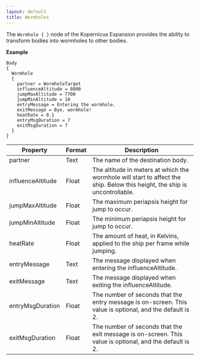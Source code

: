 ```yaml
---
layout: default
title: Wormholes
---
```


The `Wormhole { }` node of the Kopernicus Expansion provides the ability to transform bodies into wormholes to other bodies.

**Example**
```
Body
{
  Wormhole
  {
    partner = WormholeTarget
    influenceAltitude = 8000
    jumpMaxAltitude = 7700
    jumpMinAltitude = 10
    entryMessage = Entering the wormhole.
    exitMessage = Bye, wormhole!
    heatRate = 0.1
    entryMsgDuration = 7
    exitMsgDuration = 7
  }
}
```

|Property|Format|Description|
|--------|------|-----------|
|partner|Text|The name of the destination body.|
|influenceAltitude|Float|The altitude in meters at which the wormhole will start to affect the ship. Below this height, the ship is uncontrollable.|
|jumpMaxAltitude|Float|The maximum periapsis height for jump to occur.|
|jumpMinAltitude|Float|The minimum periapsis height for jump to occur.|
|heatRate|Float|The amount of heat, in Kelvins, applied to the ship per frame while jumping.|
|entryMessage|Text|The message displayed when entering the influenceAltitude.|
|exitMessage|Text|The message displayed when exiting the influenceAltitude.|
|entryMsgDuration|Float|The number of seconds that the entry message is on-screen. This value is optional, and the default is 2.|
|exitMsgDuration|Float|The number of seconds that the exit message is on-screen. This value is optional, and the default is 2.|